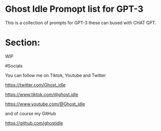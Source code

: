 # Ghost Idle Promopt list for GPT-3
This is a collection of prompts for GPT-3 these can bused with CHAT GPT.

# Section:

WIP

#Socials

   You can follow me on Tiktok, Youtube and Twitter

   https://twitter.com/Ghost_idle

   https://www.tiktok.com/@ghost.idle

   https://www.youtube.com/@Ghost_idle

   and of course my GitHub

   https://github.com/ghostidle



